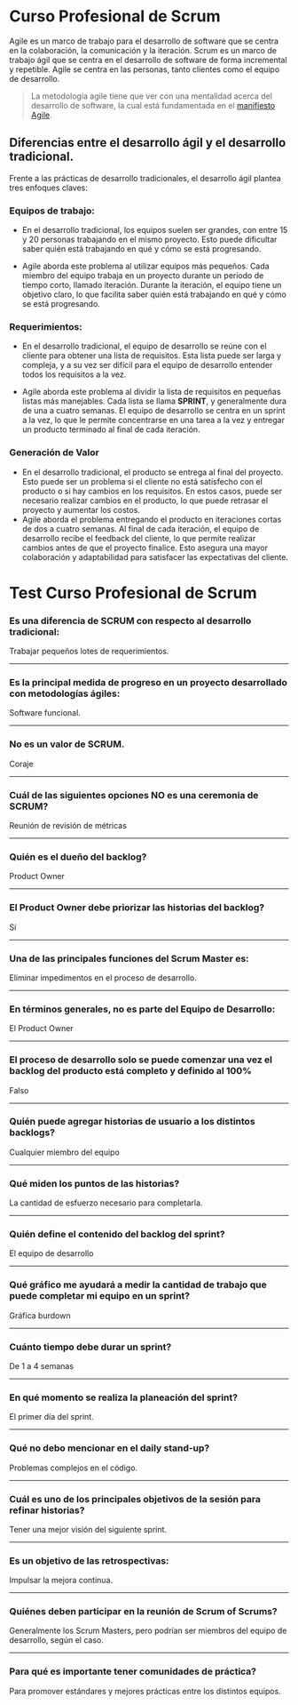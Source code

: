 # Curso Profesional de Scrum

Agile es un marco de trabajo para el desarrollo de software que se centra en la colaboración, la comunicación y la iteración. Scrum es un marco de trabajo ágil que se centra en el desarrollo de software de forma incremental y repetible.
Agile se centra en las personas, tanto clientes como el equipo de desarrollo.
> La metodología agile tiene que ver con una mentalidad acerca del desarrollo de software, la cual está fundamentada en el [manifiesto Agile](https://agilemanifesto.org).

## Diferencias entre el desarrollo ágil y el desarrollo tradicional.
Frente a las prácticas de desarrollo tradicionales, el desarrollo ágil plantea tres enfoques claves:
### Equipos de trabajo:
- En el desarrollo tradicional, los equipos suelen ser grandes, con entre 15 y 20 personas trabajando en el mismo proyecto. Esto puede dificultar saber quién está trabajando en qué y cómo se está progresando.

- Agile aborda este problema al utilizar equipos más pequeños. Cada miembro del equipo trabaja en un proyecto durante un período de tiempo corto, llamado iteración. Durante la iteración, el equipo tiene un objetivo claro, lo que facilita saber quién está trabajando en qué y cómo se está progresando.
### Requerimientos:
- En el desarrollo tradicional, el equipo de desarrollo se reúne con el cliente para obtener una lista de requisitos. Esta lista puede ser larga y compleja, y a su vez ser difícil para el equipo de desarrollo entender todos los requisitos a la vez.

- Agile aborda este problema al dividir la lista de requisitos en pequeñas listas más manejables. Cada lista se llama **SPRINT**, y generalmente dura de una a cuatro semanas. El equipo de desarrollo se centra en un sprint a la vez, lo que le permite concentrarse en una tarea a la vez y entregar un producto terminado al final de cada iteración.
### Generación de Valor
- En el desarrollo tradicional, el producto se entrega al final del proyecto. Esto puede ser un problema si el cliente no está satisfecho con el producto o si hay cambios en los requisitos. En estos casos, puede ser necesario realizar cambios en el producto, lo que puede retrasar el proyecto y aumentar los costos.
- Agile aborda el problema entregando el producto en iteraciones cortas de dos a cuatro semanas. Al final de cada iteración, el equipo de desarrollo recibe el feedback del cliente, lo que permite realizar cambios antes de que el proyecto finalice. Esto asegura una mayor colaboración y adaptabilidad para satisfacer las expectativas del cliente.


# Test Curso Profesional de Scrum
### Es una diferencia de SCRUM con respecto al desarrollo tradicional: 
Trabajar pequeños lotes de requerimientos.
                
----
### Es la principal medida de progreso en un proyecto desarrollado con metodologías ágiles: 
Software funcional.
                
----
### No es un valor de SCRUM.
Coraje
                
----
### Cuál de las siguientes opciones NO es una ceremonia de SCRUM? 
Reunión de revisión de métricas
                
----
### Quién es el dueño del backlog? 
Product Owner
                
----
### El Product Owner debe priorizar las historias del backlog? 
Sí
                
----
### Una de las principales funciones del Scrum Master es: 
Eliminar impedimentos en el proceso de desarrollo.
                
----
### En términos generales, no es parte del Equipo de Desarrollo: 
El Product Owner
                
----
### El proceso de desarrollo solo se puede comenzar una vez el backlog del producto está completo y definido al 100% 
Falso
                
----
### Quién puede agregar historias de usuario a los distintos backlogs? 
Cualquier miembro del equipo
                
----
### Qué miden los puntos de las historias?
La cantidad de esfuerzo necesario para completarla.
                
----
### Quién define el contenido del backlog del sprint? 
El equipo de desarrollo
                
----
### Qué gráfico me ayudará a medir la cantidad de trabajo que puede completar mi equipo en un sprint? 
Gráfica burdown
                
----
### Cuánto tiempo debe durar un sprint? 
De 1 a 4 semanas
                
----
### En qué momento se realiza la planeación del sprint? 
El primer día del sprint.
                
----
### Qué no debo mencionar en el daily stand-up? 
Problemas complejos en el código.
                
----
### Cuál es uno de los principales objetivos de la sesión para refinar historias?
Tener una mejor visión del siguiente sprint.
                
----
### Es un objetivo de las retrospectivas: 
Impulsar la mejora continua.
                
----
### Quiénes deben participar en la reunión de Scrum of Scrums?
Generalmente los Scrum Masters, pero podrían ser miembros del equipo de desarrollo, según el caso.
                
----
### Para qué es importante tener comunidades de práctica?
Para promover estándares y mejores prácticas entre los distintos equipos.